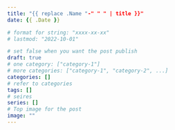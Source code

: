 ```yaml
---
title: "{{ replace .Name "-" " " | title }}"
date: {{ .Date }}

# format for string: "xxxx-xx-xx"
# lastmod: "2022-10-01"

# set false when you want the post publish
draft: true
# one category: ["category-1"] 
# more categories: ["category-1", "category-2", ...]
categories: []
# refer to categories
tags: []
# seires
series: []
# Top image for the post
image: ""
---
```



<!--more-->

